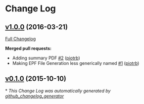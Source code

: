 # Change Log

## [v1.0.0](https://github.com/payrollhero/aub-payroll/tree/v1.0.0) (2016-03-21)
[Full Changelog](https://github.com/payrollhero/aub-payroll/compare/v0.1.0...v1.0.0)

**Merged pull requests:**

- Adding summary PDF [\#2](https://github.com/payrollhero/aub-payroll/pull/2) ([piotrb](https://github.com/piotrb))
- Making EPF File Generation less generically named [\#1](https://github.com/payrollhero/aub-payroll/pull/1) ([piotrb](https://github.com/piotrb))

## [v0.1.0](https://github.com/payrollhero/aub-payroll/tree/v0.1.0) (2015-10-10)


\* *This Change Log was automatically generated by [github_changelog_generator](https://github.com/skywinder/Github-Changelog-Generator)*